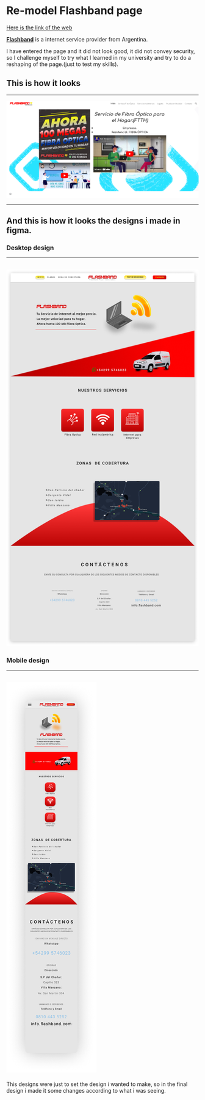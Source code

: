 # Re-model Flashband page

[Here is the link of the web](https://leonardocarrasco.github.io/Re-Model-Flashband-Page/)

[**Flashband**](https://www.flashband-internet.com/) is a internet service provider from Argentina.

I have entered the page and it did not look good, it did not convey security, so I challenge myself to try what I learned in my university and try to do a reshaping of the page.(just to test my skills).

## This is how it looks
----

![flashband internet website](./flashband\flashband.png)

----

## And this is how it looks the designs i made in figma.

### Desktop design
---
![deskotp figma](./flashband\desktop.png)
---

### Mobile design
---
![mobile figma](./flashband\mobile.png)
--- 

This designs were just to set the design i wanted to make, so in the final design i made it some changes according to what i was seeing. 
